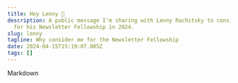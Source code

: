 ```yaml
---
title: Hey Lenny 👋
description: A public message I'm sharing with Lenny Rachitsky to consider me
  for his Newsletter Fellowship in 2024.
slug: lenny
tagline: Why consider me for the Newsletter Fellowship
date: 2024-04-15T15:19:07.085Z
tags: []
---
```

M﻿arkdown 